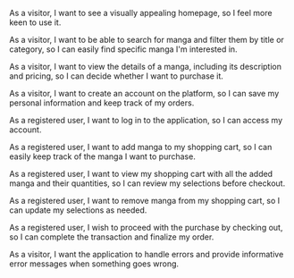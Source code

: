 As a visitor,
 I want to see a visually appealing homepage, so I feel more keen to use it.

As a visitor,
 I want to be able to search for manga and filter them by title or category, so I can easily find specific manga I'm interested in.

As a visitor,
 I want to view the details of a manga, including its description and pricing, so I can decide whether I want to purchase it.

As a visitor,
 I want to create an account on the platform, so I can save my personal information and keep track of my orders.

As a registered user,
 I want to log in to the application, so I can access my account.

As a registered user,
 I want to add manga to my shopping cart, so I can easily keep track of the manga I want to purchase.

As a registered user,
 I want to view my shopping cart with all the added manga and their quantities, so I can review my selections before checkout.

As a registered user,
 I want to remove manga from my shopping cart, so I can update my selections as needed.

As a registered user, I wish to proceed with the purchase by checking out, so I can complete the transaction and finalize my order.

As a visitor, I want the application to handle errors and provide informative error messages when something goes wrong.

